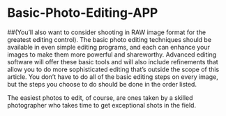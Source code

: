 # Basic-Photo-Editing-APP
##(You’ll also want to consider shooting in RAW image format for the greatest editing control). 
The basic photo editing techniques should be available in even simple editing programs, and each can enhance your images to make them more powerful and shareworthy. Advanced editing software will offer these basic tools and will also include refinements that allow you to do more sophisticated editing that’s outside the scope of this article. You don’t have to do all of the basic editing steps on every image, but the steps you choose to do should be done in the order listed.

The easiest photos to edit, of course, are ones taken by a skilled photographer who takes time to get exceptional shots in the field. 

